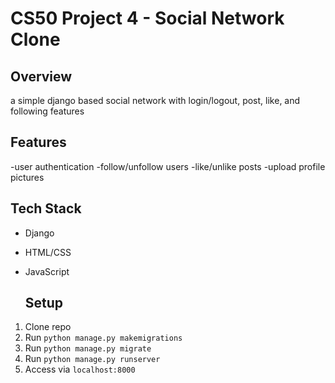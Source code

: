 # CS50 Project 4 - Social Network Clone

## Overview
a simple django based social network with login/logout, post, like, and following features

## Features
-user authentication
-follow/unfollow users
-like/unlike posts
-upload profile pictures

## Tech Stack
- Django
- HTML/CSS
- JavaScript

  ## Setup
1. Clone repo
2. Run `python manage.py makemigrations`
3. Run `python manage.py migrate`
4. Run `python manage.py runserver`
5. Access via `localhost:8000`
